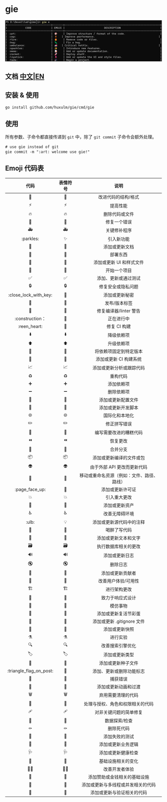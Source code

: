 # gie
![gie](gie.png)
## 文档 [中文](README.md)|[EN](README.en.md)
## 安装 & 使用
```shell
go install github.com/huxulm/gie/cmd/gie
```
## 使用
所有参数、子命令都直接传递到 `git` 中，除了 `git commit` 子命令会额外处理。
```
# use gie instead of git
gie commit -m ":art: welcome use gie!"
```
## Emoji 代码表
|代码| 表情符号| 说明|
|:---:|:---:|:---:|
|:art:|🎨|改进代码的结构/格式|
|:zap:|⚡️|提高性能|
|:fire:|🔥|删除代码或文件|
|:bug:|🐛|修复一个错误|
|:ambulance:|🚑️|关键修补程序|
|:parkles:|✨|引入新功能|
|:memo:|📝|添加或更新文档|
|:rocket:|🚀|部署东西|
|:lipstick:|💄|添加或更新 UI 和样式文件|
|:tada:|🎉|开始一个项目|
|:white_check_mark:|✅|添加、更新或通过测试|
|:lock:|🔒️|修复安全或隐私问题|
|:close_lock_with_key:|🔐|添加或更新秘密|
|:bookmark:|🔖|发布/版本标签|
|:rotating_light:|🚨|修复编译器/linter 警告|
|:construction：|🚧| 正在进行中|
|:reen_heart:|💚|修复 CI 构建|
|:arrow_down:|⬇️|降级依赖项|
|:arrow_up:|⬆️|升级依赖项|
|:pushpin:|📌|将依赖项固定到特定版本|
|:construction_worker:|👷|添加或更新 CI 构建系统|
|:chart_with_upwards_trend:|📈|添加或更新分析或跟踪代码|
|:recycle:|♻️|重构代码|
|:heavy_plus_sign:|➕|添加依赖项|
|:heavy_minus_sign:|➖|删除依赖项|
|:wrench:|🔧|添加或更新配置文件|
|:hammer:|🔨|添加或更新开发脚本|
|:globe_with_meridians:|🌐|国际化和本地化|
|:pencil2:|✏️|修正拼写错误|
|:poop:|💩|编写需要改进的糟糕代码|
|:rewind:|⏪️|恢复更改|
|:twisted_rightwards_arrows:|🔀|合并分支|
|:package:|📦️|添加或更新编译的文件或包|
|:alien:|👽️|由于外部 API 更改而更新代码|
|:truck:|🚚|移动或重命名资源（例如：文件、路径、路线）|
|:page_face_up:|📄|添加或更新许可证|
|:boom:|💥|引入重大更改|
|:bento:|🍱|添加或更新资产|
|:wheelchair:|♿️|改善无障碍环境|
|:ulb:|💡|添加或更新源代码中的注释|
|:beers:|🍻|喝醉了写代码|
|:speech_balloon:|💬|添加或更新文本和文字|
|:card_file_box:|🗃️|执行数据库相关的更改|
|:loud_sound:|🔊|添加或更新日志|
|:mute:|🔇|删除日志|
|:busts_in_silhouette:|👥|添加或更新贡献者|
|:children_crossing:|🚸|改善用户体验/可用性|
|:building_construction:|🏗️|进行架构更改|
|:iphone:|📱|致力于响应式设计|
|:clown_face:|🤡|模仿事物|
|:egg:|🥚|添加或更新复活节彩蛋|
|:see_no_evil:|🙈|添加或更新 .gitignore 文件|
|:camera_flash:|📸|添加或更新快照|
|:alembic:|⚗️|进行实验|
|:mag:|🔍️|改善搜索引擎优化|
|:label:|🏷️|添加或更新类型|
|:seedling:|🌱|添加或更新种子文件|
|:triangle_flag_on_post:|🚩|添加、更新或删除功能标志|
|:goal_net:|🥅|捕获错误|
|:dizzy:|💫|添加或更新动画和过渡|
|:wastebasket:|🗑️|弃用需要清理的代码|
|:passport_control:|🛂|处理与授权、角色和权限相关的代码|
|:adhesive_bandage:|🩹|对非关键问题的简单修复|
|:monocle_face:|🧐|数据探索/检查|
|:coffin:|⚰️|删除死代码|
|:test_tube:|🧪|添加失败的测试|
|:necktie:|👔|添加或更新业务逻辑|
|:stethoscope:|🩺|添加或更新健康检查|
|:bricks:|🧱|基础设施相关的变化|
|:technologist:|🧑‍💻|改善开发者体验|
|:money_with_wings:|💸|添加赞助或金钱相关的基础设施|
|:thread:|🧵|添加或更新与多线程或并发相关的代码|
|:safety_vest:|🦺|添加或更新与验证相关的代码|
